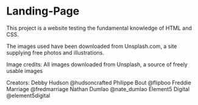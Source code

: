 # Landing-Page

This project is a website testing the fundamental knowledge of HTML and CSS. 

The images used have been downloaded from Unsplash.com, a site supplying free photos and illustrations. 

Image credits: 
All images downloaded from Unsplash, a source of freely usable images

Creators:
Debby Hudson @hudsoncrafted 
Philippe Bout @flipboo
Freddie Marriage @fredmarriage
Nathan Dumlao @nate_dumlao
Element5 Digital @element5digital
